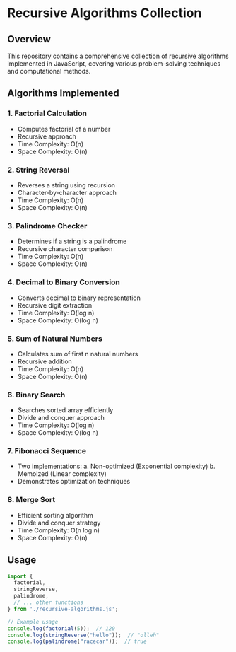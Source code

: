# Recursive Algorithms Collection

## Overview
This repository contains a comprehensive collection of recursive algorithms implemented in JavaScript, covering various problem-solving techniques and computational methods.

## Algorithms Implemented

### 1. Factorial Calculation
- Computes factorial of a number
- Recursive approach
- Time Complexity: O(n)
- Space Complexity: O(n)

### 2. String Reversal
- Reverses a string using recursion
- Character-by-character approach
- Time Complexity: O(n)
- Space Complexity: O(n)

### 3. Palindrome Checker
- Determines if a string is a palindrome
- Recursive character comparison
- Time Complexity: O(n)
- Space Complexity: O(n)

### 4. Decimal to Binary Conversion
- Converts decimal to binary representation
- Recursive digit extraction
- Time Complexity: O(log n)
- Space Complexity: O(log n)

### 5. Sum of Natural Numbers
- Calculates sum of first n natural numbers
- Recursive addition
- Time Complexity: O(n)
- Space Complexity: O(n)

### 6. Binary Search
- Searches sorted array efficiently
- Divide and conquer approach
- Time Complexity: O(log n)
- Space Complexity: O(log n)

### 7. Fibonacci Sequence
- Two implementations:
  a. Non-optimized (Exponential complexity)
  b. Memoized (Linear complexity)
- Demonstrates optimization techniques

### 8. Merge Sort
- Efficient sorting algorithm
- Divide and conquer strategy
- Time Complexity: O(n log n)
- Space Complexity: O(n)

## Usage

```javascript
import { 
  factorial, 
  stringReverse, 
  palindrome,
  // ... other functions
} from './recursive-algorithms.js';

// Example usage
console.log(factorial(5));  // 120
console.log(stringReverse("hello"));  // "olleh"
console.log(palindrome("racecar"));  // true
